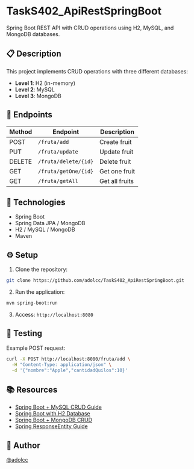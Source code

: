 # TaskS402_ApiRestSpringBoot

Spring Boot REST API with CRUD operations using H2, MySQL, and MongoDB databases.

## 📋 Description

This project implements CRUD operations with three different databases:
- **Level 1**: H2 (in-memory)
- **Level 2**: MySQL
- **Level 3**: MongoDB


## 🔌 Endpoints

| Method | Endpoint | Description |
|--------|----------|-------------|
| POST | `/fruta/add` | Create fruit |
| PUT | `/fruta/update` | Update fruit |
| DELETE | `/fruta/delete/{id}` | Delete fruit |
| GET | `/fruta/getOne/{id}` | Get one fruit |
| GET | `/fruta/getAll` | Get all fruits |

## 🚀 Technologies

- Spring Boot
- Spring Data JPA / MongoDB
- H2 / MySQL / MongoDB
- Maven

## ⚙️ Setup

1. Clone the repository:
```bash
git clone https://github.com/adolcc/TaskS402_ApiRestSpringBoot.git
```

2. Run the application:
```bash
mvn spring-boot:run
```

3. Access: `http://localhost:8080`

## 🧪 Testing

Example POST request:
```bash
curl -X POST http://localhost:8080/fruta/add \
  -H "Content-Type: application/json" \
  -d '{"nombre":"Apple","cantidadQuilos":10}'
```

## 📚 Resources

- [Spring Boot + MySQL CRUD Guide](https://dev.to/abhi9720/a-beginners-guide-to-crud-operations-of-rest-api-in-spring-boot-mysql-5hcl)
- [Spring Boot with H2 Database](https://www.baeldung.com/spring-boot-h2-database)
- [Spring Boot + MongoDB CRUD](https://www.geeksforgeeks.org/spring-boot-crud-operations-using-mongodb/)
- [Spring ResponseEntity Guide](https://www.baeldung.com/spring-response-entity)

## 👤 Author

[@adolcc](https://github.com/adolcc)
